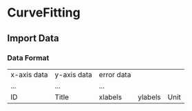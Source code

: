 # CurveFitting

## Import Data

### Data Format

<table>
  <tr>
    <td>x-axis data</td>
    <td>y-axis data</td>
    <td>error data</td>
    <td></td>
    <td></td>
  </tr>
  <tr>
    <td>...</td>
    <td>...</td>
    <td>...</td>
    <td></td>
    <td></td>
  </tr>
  <tr>
    <td>ID</td>
    <td>Title</td>
    <td>xlabels</td>
    <td>ylabels</td>
    <td>Unit</td>
  </tr>
</table>
